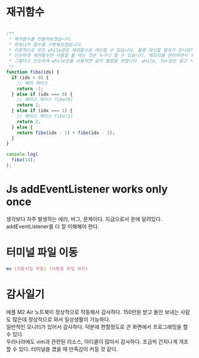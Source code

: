 
# 재귀함수

```JavaScript

/**
 * 재귀함수를 만들어보겠습니다.
 * 파보나치 함수를 구현해보겠습니다.
 * 이론적으로 모든 while문은 재귀함수로 대신할 수 있습니다. 물론 대신할 필요가 있나요?
 * 단순하게 재귀함수만 사용할 줄 아는 것은 누구나 할 수 있습니다. 메모리를 관리하면서 사용할 수 있어야 의미가 있습니다.
 * 그렇다고 단순하게 while문을 사용하면 같이 협업을 못합니다. while, for문은 알고 사용을 안 하는 것입니다. 
 */
function fibo(idx) {
  if (idx < 0) {
    // 에러 케이스
    return -1;
  } else if (idx === 0) {
    // 베이스 케이스 fibo(0)
    return 1;
  } else if (idx === 1) {
    // 베이스 케이스 fibo(1)
    return 2;
  } else {
    return fibo(idx - 1) + fibo(idx - 2);
  }
}

console.log(
  fibo(14);
);
```

# Js addEventListener works only once

생각보다 자주 발생하는 에러, 버그, 문제이다.
지금으로서 운에 달려있다. addEventListener를 더 잘 이해해야 한다.

# 터미널 파일 이동
```zsh
mv (이동시킬 파일) (이동할 파일 위치)
```

# 감사일기
애플 M2 Air 노트북이 정상적으로 작동해서 감사하다. 150만원 받고 돌만 보내는 사람도 많은데 정상적으로 와서 일상생활이 가능하다.   
일반적인 모니터가 있어서 감사하다. 덕분에 편할정도로 큰 화면에서 프로그래밍을 할 수 있다.   
우리나라에도 vim과 관련된 리소스, 아티클이 많아서 감사하다. 조금씩 간지나게 개조할 수 있다. 터미널을 켰을 때 만족감이 커질 것 같다.   



